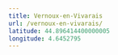 ```yaml
---
title: Vernoux-en-Vivarais
url: /vernoux-en-vivarais/
latitude: 44.896414400000005
longitude: 4.6452795
---
```

